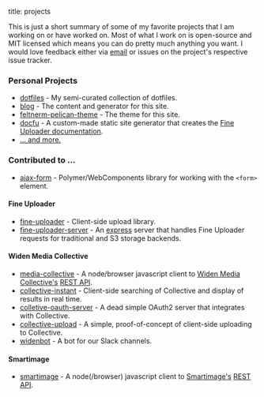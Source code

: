 title: projects

This is just a short summary of some of my favorite projects that I am working
on or have worked on. Most of what I work on is open-source and MIT
licensed which means you can do pretty much anything you want. I would love
feedback either via [email](mailto:mark+blog@feltner.me) or issues on the
project's respective issue tracker.

### Personal Projects

- [dotfiles](https://github.com/feltnerm/dotfiles) - My semi-curated
  collection of dotfiles.
- [blog](https://github.com/feltnerm/blog) - The content and
  generator for this site.
- [feltnerm-pelican-theme](https://github.com/feltnerm/feltnerm-pelican-theme) - The
  theme for this site.
- [docfu](https://github.com/feltnerm/docfu) - A custom-made static site
  generator that creates the [Fine Uploader
  documentation](docs.fineuploader.com).
- [... and more.](https://github.com/feltnerm?tab=repositories)


### Contributed to ...

- [ajax-form](https://github.com/garstasio/ajax-form) - Polymer/WebComponents
  library for working with the `<form>` element.

#### Fine Uploader
- [fine-uploader](https://github.com/FineUploader/fine-uploader) - Client-side upload library.
- [fine-uploader-server](https://www.npmjs.com/package/fine-uploader-server) - An [express](http://expressjs.com/) server that handles Fine Uploader requests for traditional and S3 storage backends.

#### Widen Media Collective
- [media-collective](https://www.npmjs.com/package/media-collective) - A
  node/browser javascript client to [Widen Media Collective's](http://www.widencollective.com/) [REST API](http://docs.widen.apiary.io/).
- [collective-instant](https://www.npmjs.com/package/collective-instant) -
  Client-side searching of Collective and display of results in real time.
- [colletive-oauth-server](https://www.npmjs.com/package/collective-oauth-server) - A dead simple OAuth2 server that integrates with Collective.
- [collective-upload](https://www.npmjs.com/package/collective-upload) - A
  simple, proof-of-concept of client-side uploading to Collective.
- [widenbot](https://www.npmjs.com/package/widenbot) - A bot for our Slack
  channels.

#### Smartimage
- [smartimage](https://www.npmjs.com/package/smartimage) - A node(/browser)
  javascript client to [Smartimage's](http://smartimage.com/) [REST API](http://docs.smartimage.apiary.io/).

